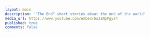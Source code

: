```yaml
---
layout: main
description: '"The End" short stories about the end of the world'
media_url: https://www.youtube.com/embed/6sJZNpPgys4
published: true
comments: false
---
```

